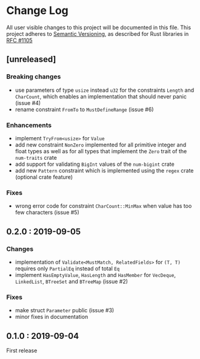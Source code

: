 # Change Log

All user visible changes to this project will be documented in this file.
This project adheres to [Semantic Versioning](http://semver.org/), as described
for Rust libraries in [RFC #1105](https://github.com/rust-lang/rfcs/blob/master/text/1105-api-evolution.md)


## [unreleased]

### Breaking changes

* use parameters of type `usize` instead `u32` for the constraints `Length` and `CharCount`, which
  enables an implementation that should never panic (issue #4)
* rename constraint `FromTo` to `MustDefineRange` (issue #6)

### Enhancements
  
* implement `TryFrom<usize>` for `Value`
* add new constraint `NonZero` implemented for all primitive integer and float types as well as for
  all types that implement the `Zero` trait of the `num-traits` crate
* add support for validating `BigInt` values of the `num-bigint` crate
* add new `Pattern` constraint which is implemented using the `regex` crate (optional crate feature)

### Fixes

* wrong error code for constraint `CharCount::MinMax` when value has too few characters (issue #5)


## 0.2.0 : 2019-09-05

### Changes

* implementation of `Validate<MustMatch, RelatedFields>` for `(T, T)` requires only `PartialEq`
  instead of total `Eq`
* implement `HasEmptyValue`, `HasLength` and `HasMember` for `VecDeque`, `LinkedList`, `BTreeSet`
  and `BTreeMap` (issue #2)

### Fixes

* make struct `Parameter` public (issue #3)
* minor fixes in documentation

## 0.1.0 : 2019-09-04

First release
